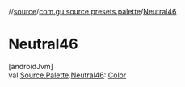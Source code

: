 //[source](../../index.md)/[com.gu.source.presets.palette](index.md)/[Neutral46](-neutral46.md)

# Neutral46

[androidJvm]\
val [Source.Palette](../com.gu.source/-source/-palette/index.md).[Neutral46](-neutral46.md): [Color](https://developer.android.com/reference/kotlin/androidx/compose/ui/graphics/Color.html)
